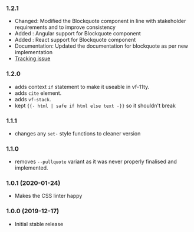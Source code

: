 ### 1.2.1

* Changed: Modified the Blockquote  component in line with stakeholder requirements and to improve consistency
* Added : Angular support for Blockquote component
* Added : React support for Blockquote component
* Documentation: Updated the documentation for blockquote as per new implementation
* [Tracking issue](https://github.com/visual-framework/vf-core/issues/1945)

### 1.2.0

* adds context `if` statement to make it useable in vf-11ty.
* adds `cite` element.
* adds `vf-stack`.
* kept `{{- html | safe if html else text -}}` so it shouldn't break

### 1.1.1

* changes any `set-` style functions to cleaner version

### 1.1.0

* removes `--pullquote` variant as it was never properly finalised and implemented.

### 1.0.1 (2020-01-24)

* Makes the CSS linter happy

### 1.0.0 (2019-12-17)

* Initial stable release
